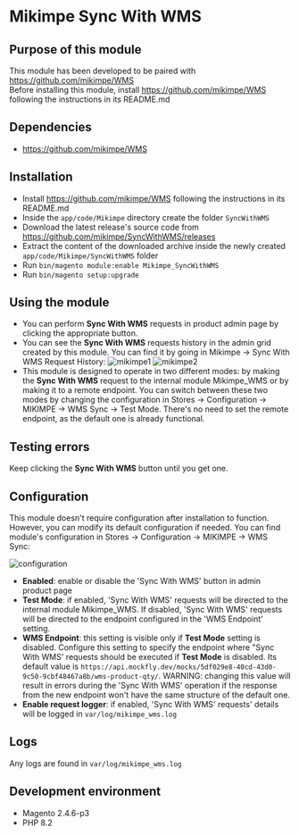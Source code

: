 # Mikimpe Sync With WMS

## Purpose of this module
This module has been developed to be paired with https://github.com/mikimpe/WMS  
Before installing this module, install https://github.com/mikimpe/WMS following the instructions in its README.md

## Dependencies
- https://github.com/mikimpe/WMS

## Installation
- Install https://github.com/mikimpe/WMS following the instructions in its README.md
- Inside the `app/code/Mikimpe` directory create the folder `SyncWithWMS`
- Download the latest release's source code from https://github.com/mikimpe/SyncWithWMS/releases
- Extract the content of the downloaded archive inside the newly created `app/code/Mikimpe/SyncWithWMS` folder
- Run `bin/magento module:enable Mikimpe_SyncWithWMS`
- Run `bin/magento setup:upgrade`

## Using the module
- You can perform **Sync With WMS** requests in product admin page by clicking the appropriate button.
- You can see the **Sync With WMS** requests history in the admin grid created by this module. You can find it by going in Mikimpe -> Sync With WMS Request History:
![mikimpe1](https://github.com/mikimpe/SyncWithWMS/assets/21277958/4fbc745b-c10a-4b0b-a5c9-5eeeddad532b)
![mikimpe2](https://github.com/mikimpe/SyncWithWMS/assets/21277958/8c88765f-24a1-4dfb-8d21-c1f104b6ef2d)
- This module is designed to operate in two different modes: by making the **Sync With WMS** request to the internal module Mikimpe_WMS or by making it to a remote endpoint. You can switch between these two modes by changing the configuration in Stores -> Configuration -> MIKIMPE -> WMS Sync -> Test Mode. There's no need to set the remote endpoint, as the default one is already functional.

## Testing errors
Keep clicking the **Sync With WMS** button until you get one.

## Configuration
This module doesn't require configuration after installation to function. However, you can modify its default configuration if needed.
You can find module's configuration in Stores -> Configuration -> MIKIMPE -> WMS Sync:

![configuration](https://github.com/mikimpe/SyncWithWMS/assets/21277958/68e4e369-19bc-495f-b178-b064dc5b3eec)

- **Enabled**: enable or disable the 'Sync With WMS' button in admin product page
- **Test Mode**: if enabled, 'Sync With WMS' requests will be directed to the internal module Mikimpe_WMS. If disabled, 'Sync With WMS' requests will be directed to the endpoint configured in the 'WMS Endpoint' setting.
- **WMS Endpoint**: this setting is visible only if **Test Mode** setting is disabled. Configure this setting to specify the endpoint where "Sync With WMS' requests should be executed if **Test Mode** is disabled. Its default value is `https://api.mockfly.dev/mocks/5df029e8-40cd-43d0-9c50-9cbf48467a8b/wms-product-qty/`. WARNING: changing this value will result in errors during the 'Sync With WMS' operation if the response from the new endpoint won't have the same structure of the default one.
- **Enable request logger**: if enabled, 'Sync With WMS' requests' details will be logged in `var/log/mikimpe_wms.log`

## Logs
Any logs are found in `var/log/mikimpe_wms.log`

## Development environment
- Magento 2.4.6-p3
- PHP 8.2
